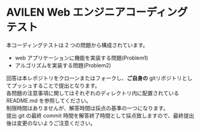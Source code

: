 # AVILEN Web エンジニアコーディングテスト

本コーディングテストは 2 つの問題から構成されています。

- web アプリケーションに機能を実装する問題(Problem1)
- アルゴリズムを実装する問題(Problem2)

回答は本レポジトリをクローンまたはフォークし、**ご自身の** gitリポジトリとしてプッシュすることで提出となります。  
各問題の注意事項に関してはそれぞれのディレクトリ内に配置されている README.md を参照してください。  
制限時間はありませんが、解答時間は採点の基準の一つになります。  
提出 git の最終 commit 時間を解答終了時間として採点致しますので、最終提出後は変更のないようご注意ください。
